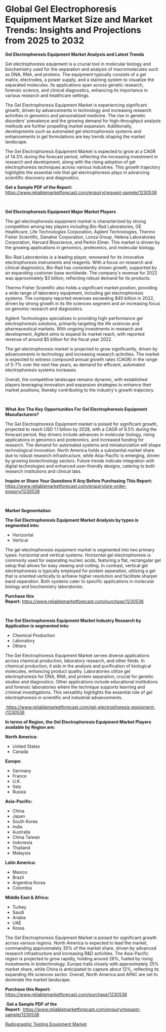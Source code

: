 <p><h1>Global Gel Electrophoresis Equipment Market Size and Market Trends: Insights and Projections from 2025 to 2032</h1></p><p><strong>Gel Electrophoresis Equipment Market Analysis and Latest Trends</strong></p>
<p><p>Gel electrophoresis equipment is a crucial tool in molecular biology and biochemistry used for the separation and analysis of macromolecules such as DNA, RNA, and proteins. The equipment typically consists of a gel matrix, electrodes, a power supply, and a staining system to visualize the separated molecules. Its applications span across genetic research, forensic science, and clinical diagnostics, enhancing its importance in various research and healthcare settings.</p><p>The Gel Electrophoresis Equipment Market is experiencing significant growth, driven by advancements in technology and increasing research activities in genomics and personalized medicine. The rise in genetic disorders' prevalence and the growing demand for high-throughput analysis methods are further propelling market expansion. Additionally, developments such as automated gel electrophoresis systems and enhancements in gel formulations are key trends shaping the market landscape.</p><p>The Gel Electrophoresis Equipment Market is expected to grow at a CAGR of 14.3% during the forecast period, reflecting the increasing investment in research and development, along with the rising adoption of gel electrophoresis techniques across various industries. This growth trajectory highlights the essential role that gel electrophoresis plays in advancing scientific discovery and diagnostics.</p></p>
<p><strong>Get a Sample PDF of the Report:&nbsp;</strong> <a href="https://www.reliablemarketforecast.com/enquiry/request-sample/1230538?utm_campaign=2296&utm_medium=2&utm_source=Github&utm_content=ia&utm_term=18022025&utm_id=gel-electrophoresis-equipment">https://www.reliablemarketforecast.com/enquiry/request-sample/1230538</a></p>
<p>&nbsp;</p>
<p><strong>Gel Electrophoresis Equipment Major Market Players</strong></p>
<p><p>The gel electrophoresis equipment market is characterized by strong competition among key players including Bio-Rad Laboratories, GE Healthcare, Life Technologies Corporation, Agilent Technologies, Thermo Fisher Scientific, Danaher Corporation, Lonza Group, Helena Laboratories Corporation, Harvard Bioscience, and Perkin Elmer. This market is driven by the growing applications in genomics, proteomics, and molecular biology.</p><p>Bio-Rad Laboratories is a leading player, renowned for its innovative electrophoresis instruments and reagents. With a focus on research and clinical diagnostics, Bio-Rad has consistently shown growth, supported by an expanding customer base worldwide. The company's revenue for 2022 was approximately $3 billion, reflecting robust demand for its products.</p><p>Thermo Fisher Scientific also holds a significant market position, providing a wide range of laboratory equipment, including gel electrophoresis systems. The company reported revenues exceeding $40 billion in 2022, driven by strong growth in its life sciences segment and an increasing focus on genomic research and diagnostics.</p><p>Agilent Technologies specializes in providing high-performance gel electrophoresis solutions, primarily targeting the life sciences and pharmaceutical markets. With ongoing investments in research and development, Agilent aims to expand its market reach, with reported revenue of around $5 billion for the fiscal year 2022.</p><p>The gel electrophoresis market is projected to grow significantly, driven by advancements in technology and increasing research activities. The market is expected to witness compound annual growth rates (CAGR) in the range of 5-7% over the next few years, as demand for efficient, automated electrophoresis systems increases.</p><p>Overall, the competitive landscape remains dynamic, with established players leveraging innovation and expansion strategies to enhance their market positions, thereby contributing to the industry's growth trajectory.</p></p>
<p>&nbsp;</p>
<p><strong>What Are The Key Opportunities For Gel Electrophoresis Equipment Manufacturers?</strong></p>
<p><p>The Gel Electrophoresis Equipment market is poised for significant growth, projected to reach USD 1.1 billion by 2028, with a CAGR of 6.5% during the forecast period. Key drivers include advances in molecular biology, rising applications in genomics and proteomics, and increased funding for research. The demand for automated systems and miniaturization will shape technological innovation. North America holds a substantial market share due to robust research infrastructure, while Asia-Pacific is emerging, driven by growing biotechnology sectors. Future trends indicate integration with digital technologies and enhanced user-friendly designs, catering to both research institutions and clinical labs.</p></p>
<p><strong>Inquire or Share Your Questions If Any Before Purchasing This Report:</strong> <a href="https://www.reliablemarketforecast.com/enquiry/pre-order-enquiry/1230538?utm_campaign=2296&utm_medium=2&utm_source=Github&utm_content=ia&utm_term=18022025&utm_id=gel-electrophoresis-equipment">https://www.reliablemarketforecast.com/enquiry/pre-order-enquiry/1230538</a></p>
<p>&nbsp;</p>
<p><strong>Market Segmentation</strong></p>
<p><strong>The Gel Electrophoresis Equipment Market Analysis by types is segmented into:</strong></p>
<p><ul><li>Horizontal</li><li>Vertical</li></ul></p>
<p><p>The gel electrophoresis equipment market is segmented into two primary types: horizontal and vertical systems. Horizontal gel electrophoresis is commonly used for separating nucleic acids, featuring a flat, rectangular gel setup that allows for easy viewing and cutting. In contrast, vertical gel electrophoresis is typically employed for protein separation, utilizing a gel that is oriented vertically to achieve higher resolution and facilitate sharper band separation. Both systems cater to specific applications in molecular biology and biochemistry laboratories.</p></p>
<p><strong>Purchase this Report:&nbsp;</strong><a href="https://www.reliablemarketforecast.com/purchase/1230538?utm_campaign=2296&utm_medium=2&utm_source=Github&utm_content=ia&utm_term=18022025&utm_id=gel-electrophoresis-equipment">https://www.reliablemarketforecast.com/purchase/1230538</a></p>
<p>&nbsp;</p>
<p><strong>The Gel Electrophoresis Equipment Market Industry Research by Application is segmented into:</strong></p>
<p><ul><li>Chemical Production</li><li>Laboratory</li><li>Others</li></ul></p>
<p><p>The Gel Electrophoresis Equipment Market serves diverse applications across chemical production, laboratory research, and other fields. In chemical production, it aids in the analysis and purification of biological molecules, enhancing product quality. Laboratories utilize gel electrophoresis for DNA, RNA, and protein separation, crucial for genetic studies and diagnostics. Other applications include educational institutions and forensic laboratories where the technique supports learning and criminal investigations. This versatility highlights the essential role of gel electrophoresis in scientific and industrial advancements.</p></p>
<p><a href="https://www.reliablemarketforecast.com/gel-electrophoresis-equipment-r1230538?utm_campaign=2296&utm_medium=2&utm_source=Github&utm_content=ia&utm_term=18022025&utm_id=gel-electrophoresis-equipment">&nbsp;https://www.reliablemarketforecast.com/gel-electrophoresis-equipment-r1230538</a></p>
<p><strong>In terms of Region, the Gel Electrophoresis Equipment Market Players available by Region are:</strong></p>
<p>
    <p> <strong> North America: </strong>
        <ul>
            <li>United States</li>
            <li>Canada</li>
        </ul>
        </p> 
    <p> <strong> Europe: </strong>
        <ul>
            <li>Germany</li>
            <li>France</li>
            <li>U.K.</li>
            <li>Italy</li>
            <li>Russia</li>
        </ul>
        </p> 
    <p> <strong> Asia-Pacific: </strong>
        <ul>
            <li>China</li>
            <li>Japan</li>
            <li>South Korea</li>
            <li>India</li>
            <li>Australia</li>
            <li>China Taiwan</li>
            <li>Indonesia</li>
            <li>Thailand</li>
            <li>Malaysia</li>
        </ul>
        </p> 
    <p> <strong> Latin America: </strong>
        <ul>
            <li>Mexico</li>
            <li>Brazil</li>
            <li>Argentina Korea</li>
            <li>Colombia</li>
        </ul>
        </p> 
    <p> <strong> Middle East & Africa: </strong>
        <ul>
            <li>Turkey</li>
            <li>Saudi</li>
            <li>Arabia</li>
            <li>UAE</li>
            <li>Korea</li>
        </ul>
    </p>
    </p>
<p><p>The Gel Electrophoresis Equipment Market is poised for significant growth across various regions. North America is expected to lead the market, commanding approximately 35% of the market share, driven by advanced research infrastructure and increasing R&D activities. The Asia-Pacific region is projected to grow rapidly, holding around 28%, fueled by rising investments in biotechnology. Europe trails closely with approximately 25% market share, while China is anticipated to capture about 12%, reflecting its expanding life sciences sector. Overall, North America and APAC are set to dominate the market landscape.</p></p>
<p><strong>Purchase this Report: </strong><a href="https://www.reliablemarketforecast.com/purchase/1230538?utm_campaign=2296&utm_medium=2&utm_source=Github&utm_content=ia&utm_term=18022025&utm_id=gel-electrophoresis-equipment">https://www.reliablemarketforecast.com/purchase/1230538</a></p>
<p>&nbsp;<strong>Get a Sample PDF of the Report:&nbsp;&nbsp;</strong><a href="https://www.reliablemarketforecast.com/enquiry/request-sample/1230538?utm_campaign=2296&utm_medium=2&utm_source=Github&utm_content=ia&utm_term=18022025&utm_id=gel-electrophoresis-equipment">https://www.reliablemarketforecast.com/enquiry/request-sample/1230538</a></p>
<p><strong></strong></p>
<p><p><a href="https://github.com/jeastefanowicz7816/Market-Research-Report-List-1/blob/main/radiographic-testing-equipment-market.md?utm_campaign=2296&utm_medium=2&utm_source=Github&utm_content=ia&utm_term=18022025&utm_id=gel-electrophoresis-equipment">Radiographic Testing Equipment Market</a></p></p>